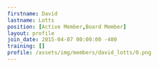```yaml
---
firstname: David
lastname: Lotts
position: [Active Member,Board Member]
layout: profile
join_date: 2015-04-07 00:00:00 -400
training: []
profile: /assets/img/members/david_lotts/0.png
---
```

